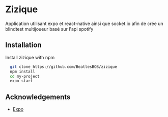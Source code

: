 
# Zizique

Application utilisant expo et react-native ainsi que socket.io afin de crée un blindtest multijoueur basé sur l'api spotify


## Installation

Install zizique with npm

```bash
  git clone https://github.com/BeatlesBOB/zizique
  npm install
  cd my-project
  expo start
```
    
## Acknowledgements

 - [Expo](https://docs.expo.dev/get-started/installation/)

